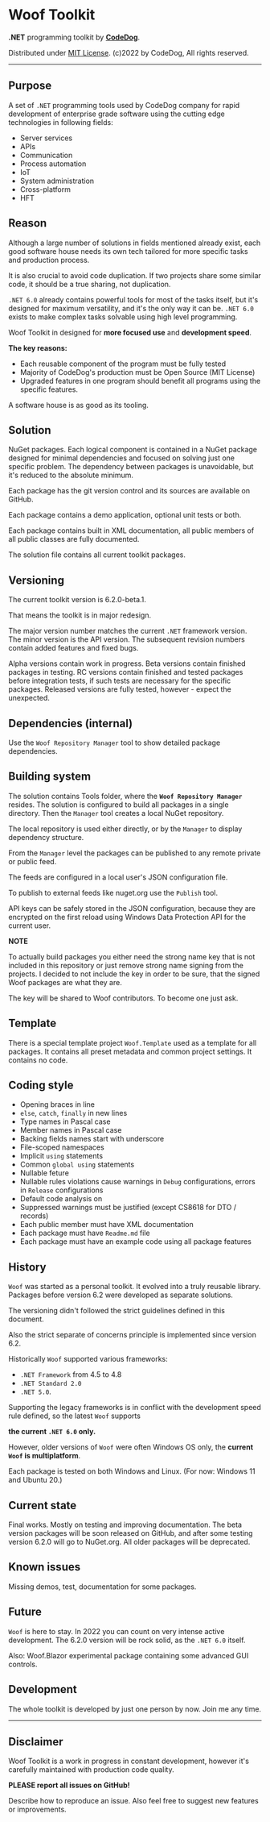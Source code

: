 # Woof Toolkit

**.NET** programming toolkit by **[CodeDog](https://www.codedog.pl)**.

Distributed under [MIT License](https://en.wikipedia.org/wiki/MIT_License).
(c)2022 by CodeDog, All rights reserved.

---

## Purpose

A set of `.NET` programming tools used by CodeDog company for rapid development
of enterprise grade software using the cutting edge technologies in following
fields:

- Server services
- APIs
- Communication
- Process automation
- IoT
- System administration
- Cross-platform
- HFT

## Reason

Although a large number of solutions in fields mentioned already exist,
each good software house needs its own tech tailored for more specific
tasks and production process.

It is also crucial to avoid code duplication. If two projects share some
similar code, it should be a true sharing, not duplication.

`.NET 6.0` already contains powerful tools for most of the tasks itself, but
it's designed for maximum versatility, and it's the only way it can be.
`.NET 6.0` exists to make complex tasks solvable using high level programming.

Woof Toolkit in designed for **more focused use** and **development speed**.

**The key reasons:**
- Each reusable component of the program must be fully tested
- Majority of CodeDog's production must be Open Source (MIT License)
- Upgraded features in one program should benefit all programs using
  the specific features.

A software house is as good as its tooling.

## Solution

NuGet packages. Each logical component is contained in a NuGet package
designed for minimal dependencies and focused on solving just one specific
problem. The dependency between packages is unavoidable, but it's reduced
to the absolute minimum.

Each package has the git version control and its sources are available on
GitHub.

Each package contains a demo application, optional unit tests or both.

Each package contains built in XML documentation, all public members of
all public classes are fully documented.

The solution file contains all current toolkit packages.

## Versioning

The current toolkit version is 6.2.0-beta.1.

That means the toolkit is in major redesign.

The major version number matches the current `.NET` framework version.
The minor version is the API version.
The subsequent revision numbers contain added features and fixed bugs.

Alpha versions contain work in progress.
Beta versions contain finished packages in testing.
RC versions contain finished and tested packages before integration tests,
if such tests are necessary for the specific packages.
Released versions are fully tested, however - expect the unexpected.

## Dependencies (internal)

Use the `Woof Repository Manager` tool to show detailed package dependencies.

## Building system

The solution contains Tools folder, where the
**`Woof Repository Manager`** resides.
The solution is configured to build all packages in a single directory.
Then the `Manager` tool creates a local NuGet repository.

The local repository is used either directly, or by the `Manager` to display
dependency structure.

From the `Manager` level the packages can be published to any remote private
or public feed.

The feeds are configured in a local user's JSON configuration file.


To publish to external feeds like nuget.org use the `Publish` tool.

API keys can be safely stored in the JSON configuration, because they are
encrypted on the first reload using Windows Data Protection API for the
current user.

**NOTE**

To actually build packages you either need the strong name key that is not
included in this
repository or just remove strong name signing from the projects.
I decided to not include the key in order to be sure, that the signed Woof
packages are what they are.

The key will be shared to Woof contributors. To become one just ask.

## Template

There is a special template project `Woof.Template` used as a template
for all packages. It contains all preset metadata and common project settings.
It contains no code.

## Coding style

- Opening braces in line
- `else`, `catch`, `finally` in new lines
- Type names in Pascal case
- Member names in Pascal case
- Backing fields names start with underscore
- File-scoped namespaces
- Implicit `using` statements
- Common `global using` statements
- Nullable feture
- Nullable rules violations cause warnings in `Debug` configurations,
  errors in `Release` configurations
- Default code analysis on
- Suppressed warnings must be justified (except CS8618 for DTO / records)
- Each public member must have XML documentation
- Each package must have `Readme.md` file
- Each package must have an example code using all package features

## History

`Woof` was started as a personal toolkit. It evolved into a truly reusable
library. Packages before version 6.2 were developed as separate solutions.

The versioning didn't followed the strict guidelines defined in this
document.

Also the strict separate of concerns principle is implemented since version
6.2.

Historically `Woof` supported various frameworks:
 - `.NET Framework` from  4.5 to 4.8
 - `.NET Standard 2.0`
 - `.NET 5.0`.

Supporting the legacy frameworks is in conflict with the development speed
rule defined, so the latest `Woof` supports

**the current `.NET 6.0` only.**

However, older versions of `Woof` were often Windows OS only,
the **current `Woof` is multiplatform**.

Each package is tested on both Windows and Linux.
(For now: Windows 11 and Ubuntu 20.)

## Current state

Final works. Mostly on testing and improving documentation.
The beta version packages will be soon released on GitHub, and after some
testing version 6.2.0 will go to NuGet.org. All older packages will be
deprecated.


## Known issues

Missing demos, test, documentation for some packages.

## Future

`Woof` is here to stay. In 2022 you can count on very intense active
development. The 6.2.0 version will be rock solid, as the `.NET 6.0`
itself.

Also: Woof.Blazor experimental package containing some advanced GUI controls.

## Development

The whole toolkit is developed by just one person by now.
Join me any time.

---

## Disclaimer

Woof Toolkit is a work in progress in constant development,
however it's carefully maintained with production code quality.

**PLEASE report all issues on GitHub!**

Describe how to reproduce an issue.
Also feel free to suggest new features or improvements.